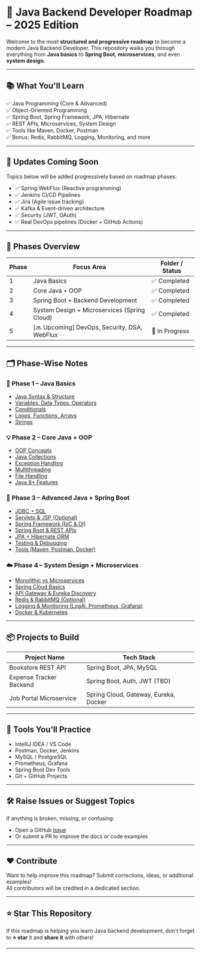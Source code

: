 # 🚀 Java Backend Developer Roadmap – 2025 Edition

Welcome to the most **structured and progressive roadmap** to become a modern Java Backend Developer. This repository walks you through everything from **Java basics** to **Spring Boot**, **microservices**, and even **system design**.

---

## 📚 What You'll Learn

✅ Java Programming (Core & Advanced)  
✅ Object-Oriented Programming  
✅ Spring Boot, Spring Framework, JPA, Hibernate  
✅ REST APIs, Microservices, System Design  
✅ Tools like Maven, Docker, Postman  
✅ Bonus: Redis, RabbitMQ, Logging, Monitoring, and more

---

## 🔄 Updates Coming Soon

Topics below will be added progressively based on roadmap phases:

- ✅ Spring WebFlux (Reactive programming)
- ✅ Jenkins CI/CD Pipelines
- ✅ Jira (Agile issue tracking)
- ✅ Kafka & Event-driven architecture
- ✅ Security (JWT, OAuth)
- ✅ Real DevOps pipelines (Docker + GitHub Actions)

---

## 🧠 Phases Overview

| Phase | Focus Area                                  | Folder / Status       |
|-------|----------------------------------------------|------------------------|
| 1     | Java Basics                                  | ✅ Completed           |
| 2     | Core Java + OOP                              | ✅ Completed           |
| 3     | Spring Boot + Backend Development            | ✅ Completed           |
| 4     | System Design + Microservices (Spring Cloud) | ✅ Completed           |
| 5     | [🔜 Upcoming] DevOps, Security, DSA, WebFlux | 🚧 In Progress         |

---

## 🗂️ Phase-Wise Notes

### 🧱 Phase 1 – Java Basics
- [Java Syntax & Structure](01-Java-Basics/notes/Java-Syntax-and-Main.md)
- [Variables, Data Types, Operators](notes/Variables-DataTypes-Operators.md)
- [Conditionals](notes/Conditional-Statements.md)
- [Loops, Functions, Arrays](notes/Loops-Functions-Arrays.md)
- [Strings](notes/String-Handling.md)

### 💡 Phase 2 – Core Java + OOP
- [OOP Concepts](notes/OOP-Concepts.md)
- [Java Collections](notes/Java-Collections.md)
- [Exception Handling](notes/Exception-Handling.md)
- [Multithreading](notes/Multithreading.md)
- [File Handling](notes/File-Handling.md)
- [Java 8+ Features](notes/Java-8-Features.md)

### 🔧 Phase 3 – Advanced Java + Spring Boot
- [JDBC + SQL](notes/JDBC-and-SQL.md)
- [Servlets & JSP (Optional)](notes/Servlets-and-JSP.md)
- [Spring Framework (IoC & DI)](notes/Spring-Framework.md)
- [Spring Boot & REST APIs](notes/Spring-Boot.md)
- [JPA + Hibernate ORM](notes/JPA-and-Hibernate.md)
- [Testing & Debugging](notes/Testing-and-Debugging.md)
- [Tools (Maven, Postman, Docker)](notes/Tools.md)

### ☁️ Phase 4 – System Design + Microservices
- [Monolithic vs Microservices](notes/Monolith-vs-Microservices.md)
- [Spring Cloud Basics](notes/Spring-Cloud-Basics.md)
- [API Gateway & Eureka Discovery](notes/API-Gateway-and-Service-Discovery.md)
- [Redis & RabbitMQ (Optional)](notes/Redis-RabbitMQ-Intro.md)
- [Logging & Monitoring (Log4j, Prometheus, Grafana)](notes/Logging-and-Monitoring.md)
- [Docker & Kubernetes](notes/Docker-and-Kubernetes.md)

---

## 📦 Projects to Build

| Project Name            | Tech Stack                             |
|--------------------------|-----------------------------------------|
| Bookstore REST API       | Spring Boot, JPA, MySQL                 |
| Expense Tracker Backend  | Spring Boot, Auth, JWT (TBD)            |
| Job Portal Microservice  | Spring Cloud, Gateway, Eureka, Docker   |

---

## 🧰 Tools You’ll Practice

- IntelliJ IDEA / VS Code
- Postman, Docker, Jenkins
- MySQL / PostgreSQL
- Prometheus, Grafana
- Spring Boot Dev Tools
- Git + GitHub Projects

---

## 🛠️ Raise Issues or Suggest Topics

If anything is broken, missing, or confusing:
- Open a GitHub [Issue](https://github.com/yourusername/java-roadmap/issues)
- Or submit a PR to improve the docs or code examples

---

## ❤️ Contribute

Want to help improve this roadmap? Submit corrections, ideas, or additional examples!  
All contributors will be credited in a dedicated section.

---

## ⭐ Star This Repository

If this roadmap is helping you learn Java backend development, don't forget to **⭐ star** it and **share it** with others!

---